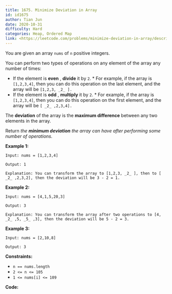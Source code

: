 ```yaml
---
title: 1675. Minimize Deviation in Array
id: id1675
author: Tian Jun
date: 2020-10-31
difficulty: Hard
categories: Heap, Ordered Map
link: <https://leetcode.com/problems/minimize-deviation-in-array/description/>
---
```


You are given an array `nums` of `n` positive integers.

You can perform two types of operations on any element of the array any number
of times:

  * If the element is **even** , **divide** it by `2`.     * For example, if the array is `[1,2,3,4]`, then you can do this operation on the last element, and the array will be `[1,2,3, _2_ ].`
  * If the element is **odd** , **multiply** it by `2`.     * For example, if the array is `[1,2,3,4]`, then you can do this operation on the first element, and the array will be `[ _2_ ,2,3,4].`

The **deviation** of the array is the **maximum difference** between any two
elements in the array.

Return _the **minimum deviation** the array can have after performing some
number of operations._



**Example 1:**
            
	Input: nums = [1,2,3,4]    
	Output: 1    
	Explanation: You can transform the array to [1,2,3, _2_ ], then to [ _2_ ,2,3,2], then the deviation will be 3 - 2 = 1.    

**Example 2:**
            
	Input: nums = [4,1,5,20,3]    
	Output: 3    
	Explanation: You can transform the array after two operations to [4, _2_ ,5, _5_ ,3], then the deviation will be 5 - 2 = 3.    

**Example 3:**
            
	Input: nums = [2,10,8]    
	Output: 3    



**Constraints:**

  * `n == nums.length`
  * `2 <= n <= 105`
  * `1 <= nums[i] <= 109`


**Code:**
